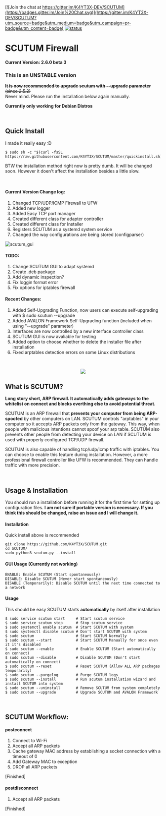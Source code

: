 [![Join the chat at https://gitter.im/K4YT3X-DEV/SCUTUM](https://badges.gitter.im/Join%20Chat.svg)](https://gitter.im/K4YT3X-DEV/SCUTUM?utm_source=badge&utm_medium=badge&utm_campaign=pr-badge&utm_content=badge)
[![status](https://travis-ci.org/K4YT3X/SCUTUM.svg)](https://travis-ci.org/K4YT3X/SCUTUM)

# SCUTUM Firewall

#### Current Version: 2.6.0 beta 3

### This is an UNSTABLE version

~~**It is now recommended to upgrade scutum with --upgrade parameter** (since 2.5.2)~~  
Never mind. Please run the installation below again manually.

**Currently only working for Debian Distros**

<br>

## Quick Install
I made it really easy :D  
~~~~
$ sudo sh -c "$(curl -fsSL https://raw.githubusercontent.com/K4YT3X/SCUTUM/master/quickinstall.sh)"
~~~~
BTW the installation method right now is pretty dumb. It will be changed soon. However it doen't affect the installation besides a little slow.

</br>

#### Current Version Change log:
1. Changed TCP/UDP/ICMP Firewall to UFW
1. Added new logger
1. Added Easy TCP port manager
1. Created different class for adapter controller
1. Created different class for Installer
1. Registers SCUTUM as a systemd system service
1. Changed the way configurations are being stored (configparser)

![scutum_gui](https://user-images.githubusercontent.com/21986859/29802954-bb3475f2-8c46-11e7-8c21-efae476ac5a6.png)

#### TODO:
1. Change SCUTUM GUI to adapt systemd
1. Create .deb package
1. Add dynamic inspection?
1. Fix loggin format error
1. Fix options for iptables firewall


#### Recent Changes:
1. Added Self-Upgrading Function, now users can execute self-upgrading with $ sudo scutum --upgrade
1. Added AVALON Framework Self-Upgrading function (included when using "--upgrade" parameter)
1. Interfaces are now controlled by a new interface controller class
1. SCUTUM GUI is now avaliable for testing
1. Added option to choose whether to delete the installer file after installation
1. Fixed arptables detection errors on some Linux distributions

<br>
<p align="center"> 
<img src="https://user-images.githubusercontent.com/21986859/27760965-d228eda6-5e29-11e7-9ba6-3d9cc0408fd8.png">
</p>

## What is SCUTUM?
<b>Long story short, ARP firewall. It automatically adds gateways to the whitelist on connect and blocks everthing else to avoid potential threat.</b>

SCUTUM is an ARP firewall that **prevents your computer from being ARP-spoofed** by other computers on LAN. SCUTUM controls "arptables" in your computer so it accepts ARP packets only from the gateway. This way, when people with malicious intentions cannot spoof your arp table. SCUTUM also prevents other people from detecting your device on LAN if SCUTUM is used with properly configured TCP/UDP firewall.

SCUTUM is also capable of handling tcp/udp/icmp traffic with iptables. You can choose to enable this feature during installation. However, a more professional firewall controller like UFW is recommended. They can handle traffic with more precision.

<br>

## Usage & Installation
You should run a installation before running it for the first time for setting up configuration files. 
<b>I am not sure if portable version is necessary. If you think this should be changed, raise an issue and I will change it.</b>
#### Installation
Quick install above is recommended
~~~~
git clone https://github.com/K4YT3X/SCUTUM.git
cd SCUTUM/
sudo python3 scutum.py --install
~~~~

#### GUI Usage (Currently not working)
~~~~
ENABLE: Enable SCUTUM (Start spontaneously)
DISABLE: Disable SCUTUM (Never start spontaneously)
DISABLE (Temporarily): Disable SCUTUM until the next time connected to a network
~~~~


#### Usage
This should be easy
SCUTUM starts <b>automatically</b> by itself after installation
~~~~
$ sudo service scutum start     # Start scutum service
$ sudo service scutum stop      # Stop scutum service
$ sudo systemctl enable scutum  # Start SCUTUM with system
$ sudo systemctl disable scutum # Don't start SCUTUM with system
$ sudo scutum                   # Start SCUTUM Normally
$ sudo scutum --start           # Start SCUTUM Manually for once even it it's disabled
$ sudo scutum --enable          # Enable SCUTUM (Start automatically on connect)
$ sudo scutum --disable         # Disable SCUTUM (Don't start automatically on connect)
$ sudo scutum --reset           # Reset SCUTUM (Allow ALL ARP packages temporarily)
$ sudo scutum --purgelog        # Purge SCUTUM logs
$ sudo scutum --install         # Run scutum installation wizard and install SCUTUM into system
$ sudo scutum --uninstall       # Remove SCUTUM from system completely 
$ sudo scutum --upgrade         # Upgrade SCUTUM and AVALON Framework
~~~~

<br>

## SCUTUM Workflow:
#### postconnect
1. Connect to Wi-Fi
2. Accept all ARP packets
3. Cache gateway MAC address by establishing a socket connection with a timeout of 0
4. Add Gateway MAC to exception
5. DROP all ARP packets

[Finished]


#### postdisconnect
1. Accept all ARP packets

[Finished]
